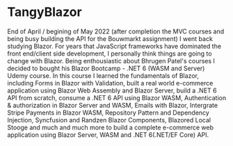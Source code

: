 # TangyBlazor
End of April / begining of May 2022 (after completion the MVC courses and being busy building the API for the Bouwmarkt assignment) I went back studying Blazor. For years that JavaScript frameworks have dominated the front end/client side development, I personally think things are going to change with Blazor. Being enthousiastic about Bhrugen Patel's courses I decided to bought his Blazor Bootcamp - .NET 6 (WASM and Server) Udemy course. In this course I learned the fundamentals of Blazor, including Forms in Blazor with Validation, built a real world e-commerce application using Blazor Web Assembly and Blazor Server, build a .NET 6 API from scratch, consume a .NET 6 API using Blazor WASM, Authentication & authorization in Blazor Server and WASM, Emails with Blazor, Intergrate Stripe Payments in Blazor WASM, Repository Pattern and Dependency Injection, Syncfusion and Randzen Blazor Components, Blazored Local Stooge and much and much more to build a complete e-commerce web application using Blazor Server, WASM and .NET 6(.NET/EF Core) API.
